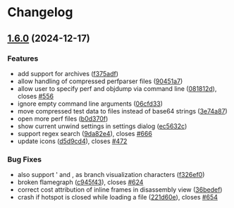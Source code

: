 # Changelog

## [1.6.0](https://github.com/KDAB/hotspot/compare/v1.5.1...v1.6.0) (2024-12-17)


### Features

* add support for archives ([f375adf](https://github.com/KDAB/hotspot/commit/f375adff8878e99738f99a01ef212f30cc8d63ef))
* allow handling of compressed perfparser files ([90451a7](https://github.com/KDAB/hotspot/commit/90451a74de3ad58367fa99f21c987177d0fe3aaa))
* allow user to specify perf and objdump via command line ([081812d](https://github.com/KDAB/hotspot/commit/081812dba0470990b3e7d1e5f435459767c8efca)), closes [#556](https://github.com/KDAB/hotspot/issues/556)
* ignore empty command line arguments ([06cfd33](https://github.com/KDAB/hotspot/commit/06cfd336911b0ef8a55aa5faac7df082eb553b7c))
* move compressed test data to files instead of base64 strings ([3e74a87](https://github.com/KDAB/hotspot/commit/3e74a8782a1f8b9b16239b436ea74e18c9cb10b3))
* open more perf files ([b0d370f](https://github.com/KDAB/hotspot/commit/b0d370fa1348edbd0b46a90254f3af6e2f50c72a))
* show current unwind settings in settings dialog ([ec5632c](https://github.com/KDAB/hotspot/commit/ec5632c1090ac6e6ea71cf5325fd1b53feda2d49))
* support regex search ([9da82e4](https://github.com/KDAB/hotspot/commit/9da82e40ef2bba69f49d7df53654373a9cce420a)), closes [#666](https://github.com/KDAB/hotspot/issues/666)
* update icons ([d5d9cd4](https://github.com/KDAB/hotspot/commit/d5d9cd48aabf2cc7ef0e36363d3227f215b164f9)), closes [#472](https://github.com/KDAB/hotspot/issues/472)


### Bug Fixes

* also support ' and , as branch visualization characters ([f326ef0](https://github.com/KDAB/hotspot/commit/f326ef0d2f651d45ceff36050039cbccb2eac6c7))
* broken flamegraph ([c945f43](https://github.com/KDAB/hotspot/commit/c945f431bc80e86dfd333006e664fa1251bd9996)), closes [#624](https://github.com/KDAB/hotspot/issues/624)
* correct cost attribution of inline frames in disassembly view ([36bedef](https://github.com/KDAB/hotspot/commit/36bedef070d5b846d2be416e96a860220904e14a))
* crash if hotspot is closed while loading a file ([221d60e](https://github.com/KDAB/hotspot/commit/221d60e92f3ca2a5fe0530b1ec48b71f86112984)), closes [#654](https://github.com/KDAB/hotspot/issues/654)
